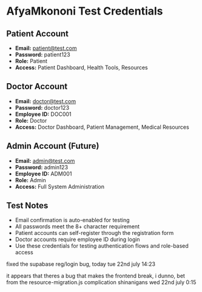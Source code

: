 # AfyaMkononi Test Credentials

## Patient Account
- **Email:** patient@test.com
- **Password:** patient123
- **Role:** Patient
- **Access:** Patient Dashboard, Health Tools, Resources

## Doctor Account  
- **Email:** doctor@test.com
- **Password:** doctor123
- **Employee ID:** DOC001
- **Role:** Doctor
- **Access:** Doctor Dashboard, Patient Management, Medical Resources

## Admin Account (Future)
- **Email:** admin@test.com  
- **Password:** admin123
- **Employee ID:** ADM001
- **Role:** Admin
- **Access:** Full System Administration

## Test Notes
- Email confirmation is auto-enabled for testing
- All passwords meet the 8+ character requirement
- Patient accounts can self-register through the registration form
- Doctor accounts require employee ID during login
- Use these credentials for testing authentication flows and role-based access

fixed the supabase reg/login bug, today tue 22nd july 14:23

it appears that theres a bug that makes the frontend break, i dunno, bet from the resource-migration.js complication shinanigans wed 22nd july 0:15